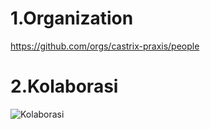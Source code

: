 # 1.Organization
https://github.com/orgs/castrix-praxis/people

# 2.Kolaborasi
![Kolaborasi](https://i.ibb.co/j5vVxPH/Capture.jpg)
